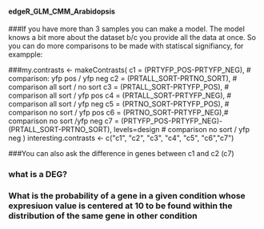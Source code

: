 #### edgeR_GLM_CMM_Arabidopsis

###If you have more than 3 samples you can make a model. The model knows a bit more about the dataset b/c you provide all the data at once. So you can do more comparisons to be made with statiscal signifiancy, for exampple:

###my.contrasts <- makeContrasts(
        c1 = (PRTYFP_POS-PRTYFP_NEG), # comparison: yfp pos / yfp neg
        c2 = (PRTALL_SORT-PRTNO_SORT),  # comparison all sort / no sort 
        c3 = (PRTALL_SORT-PRTYFP_POS), # comparison all sort / yfp pos
        c4 = (PRTALL_SORT-PRTYFP_NEG), # comparison all sort / yfp neg
        c5 = (PRTNO_SORT-PRTYFP_POS), # comparison no sort / yfp pos
        c6 = (PRTNO_SORT-PRTYFP_NEG),# comparison no sort /yfp neg
        c7 = (PRTYFP_POS-PRTYFP_NEG)-(PRTALL_SORT-PRTNO_SORT), levels=design # comparison no sort / yfp neg
)
interesting.contrasts <- c("c1", "c2", "c3", "c4", "c5", "c6","c7")

###You can also ask the difference in genes between c1 and c2 (c7)  

### what is a DEG?
### What is the probability of a gene in a given condition whose expresiuon value is centered at 10 to be found within the distribution of the same gene in other condition 

